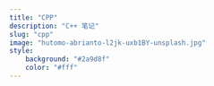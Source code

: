 ```yaml
---
title: "CPP"
description: "C++ 笔记"
slug: "cpp"
image: "hutomo-abrianto-l2jk-uxb1BY-unsplash.jpg"
style:
    background: "#2a9d8f"
    color: "#fff"
---
```

